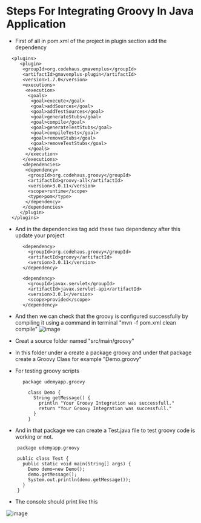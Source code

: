 # Steps For Integrating Groovy In Java Application

  * First of all in pom.xml of the project in plugin section add the dependency
```
  <plugins>
     <plugin>
      <groupId>org.codehaus.gmavenplus</groupId>
      <artifactId>gmavenplus-plugin</artifactId>
      <version>1.7.0</version>
      <executions>
       <execution>
        <goals>
         <goal>execute</goal>
         <goal>addSources</goal>
         <goal>addTestSources</goal>
         <goal>generateStubs</goal>
         <goal>compile</goal>
         <goal>generateTestStubs</goal>
         <goal>compileTests</goal>
         <goal>removeStubs</goal>
         <goal>removeTestStubs</goal>
        </goals>
       </execution>
      </executions>
      <dependencies>
       <dependency>
        <groupId>org.codehaus.groovy</groupId>
        <artifactId>groovy-all</artifactId>
        <version>3.0.11</version>
        <scope>runtime</scope>
        <type>pom</type>
       </dependency>
      </dependencies>
     </plugin>
  </plugins>
``` 
  * And in the dependencies tag add these two dependency after this update your project
```
      <dependency>
        <groupId>org.codehaus.groovy</groupId>
        <artifactId>groovy</artifactId>
        <version>3.0.11</version>
      </dependency>

      <dependency>
        <groupId>javax.servlet</groupId>
        <artifactId>javax.servlet-api</artifactId>
        <version>3.0.1</version>
        <scope>provided</scope>
      </dependency>
```
  * And then we can check that the groovy is configured successfully by compiling it using a command in terminal "mvn -f pom.xml clean compile"
![image](https://user-images.githubusercontent.com/101263525/173828836-1d555eb2-670b-492d-9dac-6bb97f8a6026.png)


  * Creat a source folder named "src/main/groovy"
  * In this folder under a create a package groovy and under that package create a Groovy Class for example "Demo.groovy"
  * For testing groovy scripts 
```
      package udemyapp.groovy

        class Demo {
          String getMessage() {
            println "Your Groovy Integration was successfull."
            return "Your Groovy Integration was successfull."
          }
        }
```

  * And in that package we can create a Test.java file to test groovy code is working or not.
``` 
    package udemyapp.groovy

    public class Test {
      public static void main(String[] args) {
        Demo demo=new Demo();
        demo.getMessage();
        System.out.println(demo.getMessage());
      }
    }
```

  * The console should print like this

![image](https://user-images.githubusercontent.com/101263525/173770591-cd775fbb-1606-4a47-bb3c-27d3853a5bc4.png)


